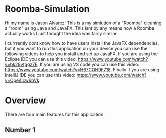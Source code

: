 # Roomba-Simulation
Hi my name is Jason Alvarez! This is a my simlution of a "Roomba" cleaning a "room" using Java and JavaFX. This isnt by any means how a Roomba actually works I just thought the idea was fairly similar. 

I currrently dont know how to have users install the JavaFX dependencies, but if you want to run this application on your device you can use the following videos to help you install and set up JavaFX. If you are using the Eclipse IDE you can use this video: https://www.youtube.com/watch?v=bk28ytggz7E. If you are using VS code you can use this video: https://www.youtube.com/watch?v=H67COH9F718. Finally if you are using IntelliJ IDE you can use this video: https://www.youtube.com/watch?v=Ope4icw6bVk.

# Overview

There are four main features for this application. 

## Number 1
